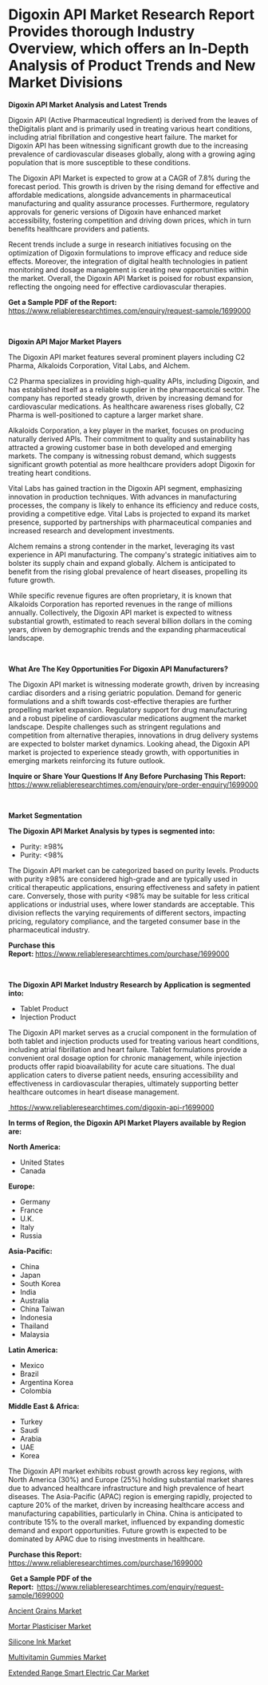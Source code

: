 <p><h1>Digoxin API Market Research Report Provides thorough Industry Overview, which offers an In-Depth Analysis of Product Trends and New Market Divisions</h1></p><p><strong>Digoxin API Market Analysis and Latest Trends</strong></p>
<p><p>Digoxin API (Active Pharmaceutical Ingredient) is derived from the leaves of theDigitalis plant and is primarily used in treating various heart conditions, including atrial fibrillation and congestive heart failure. The market for Digoxin API has been witnessing significant growth due to the increasing prevalence of cardiovascular diseases globally, along with a growing aging population that is more susceptible to these conditions.</p><p>The Digoxin API Market is expected to grow at a CAGR of 7.8% during the forecast period. This growth is driven by the rising demand for effective and affordable medications, alongside advancements in pharmaceutical manufacturing and quality assurance processes. Furthermore, regulatory approvals for generic versions of Digoxin have enhanced market accessibility, fostering competition and driving down prices, which in turn benefits healthcare providers and patients.</p><p>Recent trends include a surge in research initiatives focusing on the optimization of Digoxin formulations to improve efficacy and reduce side effects. Moreover, the integration of digital health technologies in patient monitoring and dosage management is creating new opportunities within the market. Overall, the Digoxin API Market is poised for robust expansion, reflecting the ongoing need for effective cardiovascular therapies.</p></p>
<p><strong>Get a Sample PDF of the Report:&nbsp;</strong> <a href="https://www.reliableresearchtimes.com/enquiry/request-sample/1699000?utm_campaign=1420&utm_medium=2&utm_source=Github&utm_content=ia&utm_term=30012025&utm_id=digoxin-api">https://www.reliableresearchtimes.com/enquiry/request-sample/1699000</a></p>
<p>&nbsp;</p>
<p><strong>Digoxin API Major Market Players</strong></p>
<p><p>The Digoxin API market features several prominent players including C2 Pharma, Alkaloids Corporation, Vital Labs, and Alchem. </p><p>C2 Pharma specializes in providing high-quality APIs, including Digoxin, and has established itself as a reliable supplier in the pharmaceutical sector. The company has reported steady growth, driven by increasing demand for cardiovascular medications. As healthcare awareness rises globally, C2 Pharma is well-positioned to capture a larger market share.</p><p>Alkaloids Corporation, a key player in the market, focuses on producing naturally derived APIs. Their commitment to quality and sustainability has attracted a growing customer base in both developed and emerging markets. The company is witnessing robust demand, which suggests significant growth potential as more healthcare providers adopt Digoxin for treating heart conditions.</p><p>Vital Labs has gained traction in the Digoxin API segment, emphasizing innovation in production techniques. With advances in manufacturing processes, the company is likely to enhance its efficiency and reduce costs, providing a competitive edge. Vital Labs is projected to expand its market presence, supported by partnerships with pharmaceutical companies and increased research and development investments.</p><p>Alchem remains a strong contender in the market, leveraging its vast experience in API manufacturing. The company's strategic initiatives aim to bolster its supply chain and expand globally. Alchem is anticipated to benefit from the rising global prevalence of heart diseases, propelling its future growth.</p><p>While specific revenue figures are often proprietary, it is known that Alkaloids Corporation has reported revenues in the range of millions annually. Collectively, the Digoxin API market is expected to witness substantial growth, estimated to reach several billion dollars in the coming years, driven by demographic trends and the expanding pharmaceutical landscape.</p></p>
<p>&nbsp;</p>
<p><strong>What Are The Key Opportunities For Digoxin API Manufacturers?</strong></p>
<p><p>The Digoxin API market is witnessing moderate growth, driven by increasing cardiac disorders and a rising geriatric population. Demand for generic formulations and a shift towards cost-effective therapies are further propelling market expansion. Regulatory support for drug manufacturing and a robust pipeline of cardiovascular medications augment the market landscape. Despite challenges such as stringent regulations and competition from alternative therapies, innovations in drug delivery systems are expected to bolster market dynamics. Looking ahead, the Digoxin API market is projected to experience steady growth, with opportunities in emerging markets reinforcing its future outlook.</p></p>
<p><strong>Inquire or Share Your Questions If Any Before Purchasing This Report:</strong> <a href="https://www.reliableresearchtimes.com/enquiry/pre-order-enquiry/1699000?utm_campaign=1420&utm_medium=2&utm_source=Github&utm_content=ia&utm_term=30012025&utm_id=digoxin-api">https://www.reliableresearchtimes.com/enquiry/pre-order-enquiry/1699000</a></p>
<p>&nbsp;</p>
<p><strong>Market Segmentation</strong></p>
<p><strong>The Digoxin API Market Analysis by types is segmented into:</strong></p>
<p><ul><li>Purity: ≥98%</li><li>Purity: <98%</li></ul></p>
<p><p>The Digoxin API market can be categorized based on purity levels. Products with purity ≥98% are considered high-grade and are typically used in critical therapeutic applications, ensuring effectiveness and safety in patient care. Conversely, those with purity <98% may be suitable for less critical applications or industrial uses, where lower standards are acceptable. This division reflects the varying requirements of different sectors, impacting pricing, regulatory compliance, and the targeted consumer base in the pharmaceutical industry.</p></p>
<p><strong>Purchase this Report:&nbsp;</strong><a href="https://www.reliableresearchtimes.com/purchase/1699000?utm_campaign=1420&utm_medium=2&utm_source=Github&utm_content=ia&utm_term=30012025&utm_id=digoxin-api">https://www.reliableresearchtimes.com/purchase/1699000</a></p>
<p>&nbsp;</p>
<p><strong>The Digoxin API Market Industry Research by Application is segmented into:</strong></p>
<p><ul><li>Tablet Product</li><li>Injection Product</li></ul></p>
<p><p>The Digoxin API market serves as a crucial component in the formulation of both tablet and injection products used for treating various heart conditions, including atrial fibrillation and heart failure. Tablet formulations provide a convenient oral dosage option for chronic management, while injection products offer rapid bioavailability for acute care situations. The dual application caters to diverse patient needs, ensuring accessibility and effectiveness in cardiovascular therapies, ultimately supporting better healthcare outcomes in heart disease management.</p></p>
<p><a href="https://www.reliableresearchtimes.com/digoxin-api-r1699000?utm_campaign=1420&utm_medium=2&utm_source=Github&utm_content=ia&utm_term=30012025&utm_id=digoxin-api">&nbsp;https://www.reliableresearchtimes.com/digoxin-api-r1699000</a></p>
<p><strong>In terms of Region, the Digoxin API Market Players available by Region are:</strong></p>
<p>
    <p> <strong> North America: </strong>
        <ul>
            <li>United States</li>
            <li>Canada</li>
        </ul>
        </p> 
    <p> <strong> Europe: </strong>
        <ul>
            <li>Germany</li>
            <li>France</li>
            <li>U.K.</li>
            <li>Italy</li>
            <li>Russia</li>
        </ul>
        </p> 
    <p> <strong> Asia-Pacific: </strong>
        <ul>
            <li>China</li>
            <li>Japan</li>
            <li>South Korea</li>
            <li>India</li>
            <li>Australia</li>
            <li>China Taiwan</li>
            <li>Indonesia</li>
            <li>Thailand</li>
            <li>Malaysia</li>
        </ul>
        </p> 
    <p> <strong> Latin America: </strong>
        <ul>
            <li>Mexico</li>
            <li>Brazil</li>
            <li>Argentina Korea</li>
            <li>Colombia</li>
        </ul>
        </p> 
    <p> <strong> Middle East & Africa: </strong>
        <ul>
            <li>Turkey</li>
            <li>Saudi</li>
            <li>Arabia</li>
            <li>UAE</li>
            <li>Korea</li>
        </ul>
    </p>
    </p>
<p><p>The Digoxin API market exhibits robust growth across key regions, with North America (30%) and Europe (25%) holding substantial market shares due to advanced healthcare infrastructure and high prevalence of heart diseases. The Asia-Pacific (APAC) region is emerging rapidly, projected to capture 20% of the market, driven by increasing healthcare access and manufacturing capabilities, particularly in China. China is anticipated to contribute 15% to the overall market, influenced by expanding domestic demand and export opportunities. Future growth is expected to be dominated by APAC due to rising investments in healthcare.</p></p>
<p><strong>Purchase this Report: </strong><a href="https://www.reliableresearchtimes.com/purchase/1699000?utm_campaign=1420&utm_medium=2&utm_source=Github&utm_content=ia&utm_term=30012025&utm_id=digoxin-api">https://www.reliableresearchtimes.com/purchase/1699000</a></p>
<p>&nbsp;<strong>Get a Sample PDF of the Report:&nbsp;&nbsp;</strong><a href="https://www.reliableresearchtimes.com/enquiry/request-sample/1699000?utm_campaign=1420&utm_medium=2&utm_source=Github&utm_content=ia&utm_term=30012025&utm_id=digoxin-api">https://www.reliableresearchtimes.com/enquiry/request-sample/1699000</a></p>
<p><strong></strong></p>
<p><p><a href="https://www.linkedin.com/pulse/ancient-grains-market-analysis-report-2025-2032-projected-omgyf?utm_campaign=1420&utm_medium=2&utm_source=Github&utm_content=ia&utm_term=30012025&utm_id=digoxin-api">Ancient Grains Market</a></p><p><a href="https://github.com/abedlagagica4/Market-Research-Report-List-1/blob/main/mortar-plasticiser-market.md?utm_campaign=1420&utm_medium=2&utm_source=Github&utm_content=ia&utm_term=30012025&utm_id=digoxin-api">Mortar Plasticiser Market</a></p><p><a href="https://github.com/rashkaeduzor/Market-Research-Report-List-1/blob/main/silicone-ink-market.md?utm_campaign=1420&utm_medium=2&utm_source=Github&utm_content=ia&utm_term=30012025&utm_id=digoxin-api">Silicone Ink Market</a></p><p><a href="https://www.linkedin.com/pulse/thorough-review-multivitamin-gummies-market-size-share-8jiff?utm_campaign=1420&utm_medium=2&utm_source=Github&utm_content=ia&utm_term=30012025&utm_id=digoxin-api">Multivitamin Gummies Market</a></p><p><a href="https://www.linkedin.com/pulse/136-cagr-forecast-forthe-extended-range-smart-electric-car-marketfrom-jd2mf?utm_campaign=1420&utm_medium=2&utm_source=Github&utm_content=ia&utm_term=30012025&utm_id=digoxin-api">Extended Range Smart Electric Car Market</a></p></p>